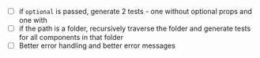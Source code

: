*   [ ] if `optional` is passed, generate 2 tests - one without optional props and one with
*   [ ] if the path is a folder, recursively traverse the folder and generate tests for all components in that folder
*   [ ] Better error handling and better error messages
